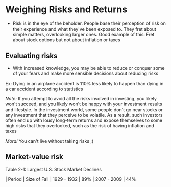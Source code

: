 # Weighing Risks and Returns

- Risk is in the eye of the beholder. People base their perception of risk 
on their experience and what they've been exposed to. They fret about simple
matters, overlooking larger ones. Good example of this: Fret about stock options
but not about inflation or taxes


## Evaluating risks

- With increased knowledge, you may be able to reduce or conquer some of your fears 
and make more sensible decisions about reducing risks

Ex: Dying in an airplane accident is 110% less likely to happen than dying in a car accident 
according to statistics

*Note:*  If you attempt to avoid all the risks involved in investing, you likely won't succeed,
and you likely won't be happy with your investment results and lifestyle. In the investment world,
some people don't go near stocks or any investment that they perceive to be volatile. As a result,
such investors often end up with lousy long-term returns and expose themselves to some high risks
that they overlooked, such as the risk of having inflation and taxes


*Moral* You can't live without taking risks ;)


## Market-value risk

Table 2-1: Largest U.S. Stock Market Declines

| Period | Size of Fall
| 1929 - 1932 | 89%
| 2007 - 2009 | 44%

